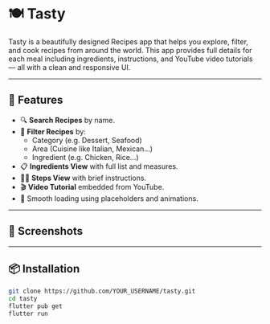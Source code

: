 # 🍽️ Tasty

Tasty is a beautifully designed Recipes app that helps you explore, filter, and cook recipes from around the world. This app provides full details for each meal including ingredients, instructions, and YouTube video tutorials — all with a clean and responsive UI.

---

## 🚀 Features

- 🔍 **Search Recipes** by name.
- 📂 **Filter Recipes** by:
  - Category (e.g. Dessert, Seafood)
  - Area (Cuisine like Italian, Mexican...)
  - Ingredient (e.g. Chicken, Rice...)
- 📋 **Ingredients View** with full list and measures.
- 👨‍🍳 **Steps View** with brief instructions.
- 🎬 **Video Tutorial** embedded from YouTube.
- 💨 Smooth loading using placeholders and animations.

---

## 📸 Screenshots



---

## 📦 Installation

```bash
git clone https://github.com/YOUR_USERNAME/tasty.git
cd tasty
flutter pub get
flutter run
